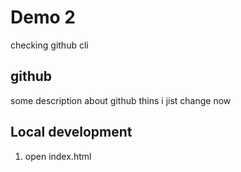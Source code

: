 # Demo 2
 checking github cli 
 ## github
 some description about github
 thins i jist change now
## Local development
1. open index.html